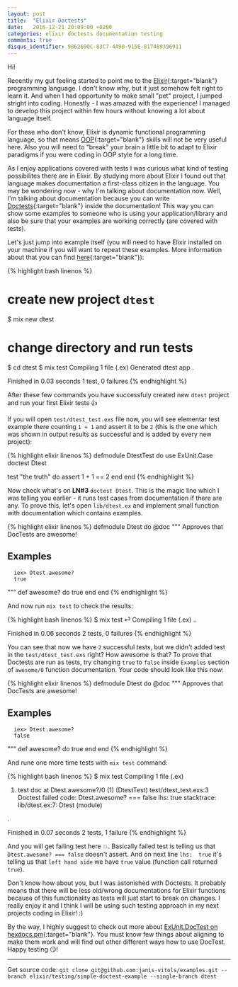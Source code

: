 ```yaml
---
layout: post
title:  "Elixir Doctests"
date:   2016-12-21 20:09:00 +0200
categories: elixir doctests documentation testing
comments: true
disqus_identifier: 9862690C-83C7-4A90-915E-817489396911
---
```


Hi!

Recently my gut feeling started to point me to the [Elixir][elixir]{:target="blank"} programming language. I don't know why, but it just somehow
felt right to learn it. And when I had opportunity to make small "pet" project, I jumped stright into coding.
Honestly - I was amazed with the experience! I managed to develop this project within few hours without knowing a lot about language itself.

For these who don't know, Elixir is dynamic functional programming language, so that means [OOP][oop]{:target="blank"} skills will not be
very useful here. Also you will need to "break" your brain a little bit to adapt to Elixir paradigms if you were coding in OOP style for a long time.

As I enjoy applications covered with tests I was curious what kind of testing possibilites there are in Elixir. By studying more about Elixir I
found out that language makes documentation a first-class citizen in the language. You may be wondering now - why I'm talking about documentation now.
Well, I'm talking about documentation because you can write [Doctests][lang-doctests]{:target="blank"} inside the documentation! This way you can
show some examples to someone who is using your application/library and also be sure that your examples are working correctly (are covered with tests).

Let's just jump into example itself (you will need to have Elixir installed on your machine if you will want to repeat these examples. More
information about that you can find [here][install-elixir]{:target="blank"}):

{% highlight bash linenos %}
# create new project `dtest`
$ mix new dtest
# change directory and run tests
$ cd dtest
$ mix test
Compiling 1 file (.ex)
Generated dtest app
.

Finished in 0.03 seconds
1 test, 0 failures
{% endhighlight %}

After these few commands you have successfuly created new `dtest` project and run your first Elixir tests :+1:

If you will open `test/dtest_test.exs` file now, you will see elementar test example there counting `1 + 1` and assert it to be `2` (this is the one which was shown in output results as
successful and is added by every new project):

{% highlight elixir linenos %}
defmodule DtestTest do
  use ExUnit.Case
  doctest Dtest

  test "the truth" do
    assert 1 + 1 == 2
  end
end
{% endhighlight %}

Now check what's on **LN#3** `doctest Dtest`. This is the magic line which I was telling you earlier - it runs test cases from documentation if there
are any. To prove this, let's open `lib/dtest.ex` and implement small function with documentation which contains examples.

{% highlight elixir linenos %}
defmodule Dtest do
  @doc """
    Approves that DocTests are awesome!

  ## Examples

      iex> Dtest.awesome?
      true

  """
  def awesome? do
    true
  end
end
{% endhighlight %}

And now run `mix test` to check the results:

{% highlight bash linenos %}
$ mix test                                                                                                                                                         ⏎
Compiling 1 file (.ex)
..

Finished in 0.06 seconds
2 tests, 0 failures
{% endhighlight %}

You can see that now we have `2` successful tests, but we didn't added test in the `test/dtest_test.exs` right? How awesome is that?
To prove that Doctests are run as tests, try changing `true` to `false` inside `Examples` section of `awesome/0` function documentation.
Your code should look like this now:

{% highlight elixir linenos %}
defmodule Dtest do
  @doc """
    Approves that DocTests are awesome!

  ## Examples

      iex> Dtest.awesome?
      false

  """
  def awesome? do
    true
  end
end
{% endhighlight %}

And rune one more time tests with `mix test` command:

{% highlight bash linenos %}
$ mix test
Compiling 1 file (.ex)


  1) test doc at Dtest.awesome?/0 (1) (DtestTest)
     test/dtest_test.exs:3
     Doctest failed
     code: Dtest.awesome? === false
     lhs:  true
     stacktrace:
       lib/dtest.ex:7: Dtest (module)

.

Finished in 0.07 seconds
2 tests, 1 failure
{% endhighlight %}

And you will get failing test here :boom:. Basically failed test is telling us that `Dtest.awesome? === false` doesn't assert.
And on next line `lhs:  true` it's telling us that `left hand side` we have `true` value (function call returned `true`).

Don't know how about you, but I was astonished with Doctests. It probably means that there will be less old/wrong documentations
for Elixir functions because of this functionality as tests will just start to break on changes. I really enjoy it and I think I will
be using such testing approach in my next projects coding in Elixir! :)

By the way, I highly suggest to check out more about [ExUnit.DocTest on hexdocs.pm][hexdocs-doctest]{:target="blank"}. You must know few
things about aligning to make them work and will find out other different ways how to use DocTest. Happy testing :smirk:!

* * *
Get source code: `git clone git@github.com:janis-vitols/examples.git --branch elixir/testing/simple-doctest-example --single-branch dtest`

[elixir]:          http://elixir-lang.org/
[install-elixir]:  http://elixir-lang.org/install.html
[oop]:             https://en.wikipedia.org/wiki/Object-oriented_programming
[lang-doctests]:   http://elixir-lang.org/getting-started/mix-otp/docs-tests-and-with.html#doctests
[hexdocs-doctest]: https://hexdocs.pm/ex_unit/ExUnit.DocTest.html
